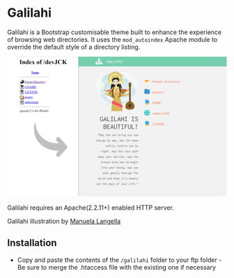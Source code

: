 # Galilahi

Galilahi is a Bootstrap customisable theme built to enhance the experience of browsing web directories. It uses the `mod_autoindex` Apache module to override the default style of a directory listing.

![Screenshot](screenshot.png)

Galilahi requires an Apache(2.2.11+) enabled HTTP server.

Galilahi illustration by [Manuela Langella](https://twitter.com/manuelalangella)

## Installation
* Copy and paste the contents of the `/galilahi` folder to your ftp folder - Be sure to merge the .htaccess file with the existing one if necessary